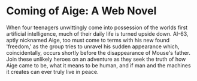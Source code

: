 # Coming of Aige: A Web Novel

When four teenagers unwittingly come into possession of the worlds first artificial intelligence, much of their daily life is turned upside down. AI-63, aptly nicknamed Aige, too must come to terms with his new found 'freedom,' as the group tries to unravel his sudden appearance which, coincidentally, occurs shortly before the disappearance of Mouse's father. Join these unlikely heroes on an adventure as they seek the truth of how Aige came to be, what it means to be human, and if man and the machines it creates can ever truly live in peace.

